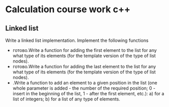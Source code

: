 <h1>Calculation course work c++</h1>
  <h2>Linked list</h2>
  Write a linked list implementation.
Implement the following functions

<ul>
<li>готово.Write a function for adding the first element to the list for any
   what type of its elements (for the template version of the type of list nodes).</li>
<li>готово.Write a function for adding the last element to the list for any
   what type of its elements (for the template version of the type of list nodes).</li>
<li>.Write a function to add an element to a given position in the list
   (one whole parameter is added - the number of the required position; 0 - insert in
   the beginning of the list, 1 - after the first element, etc.): a) for a list of integers;
   b) for a list of any type of elements.</li>
</ul>
